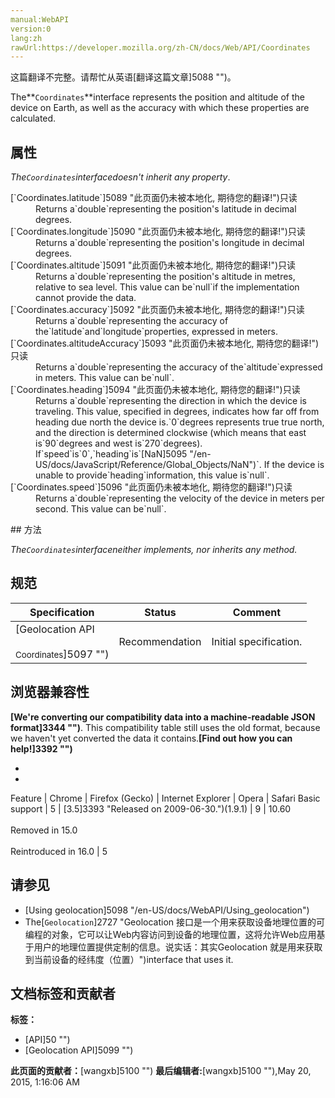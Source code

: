 ```yaml
---
manual:WebAPI
version:0
lang:zh
rawUrl:https://developer.mozilla.org/zh-CN/docs/Web/API/Coordinates
---
```




这篇翻译不完整。请帮忙从英语[翻译这篇文章]5088 "")。






The**`Coordinates`**interface represents the position and altitude of the device on Earth, as well as the accuracy with which these properties are calculated.


## 属性<a name="属性"></a>


<em>The`Coordinates`interface</em><em><em>doesn&#39;t inherit any property</em></em>.

<dl><dt>[`Coordinates.latitude`]5089 "此页面仍未被本地化, 期待您的翻译!")只读</dt><dd>Returns a`double`representing the position&#39;s latitude in decimal degrees.</dd><dt>[`Coordinates.longitude`]5090 "此页面仍未被本地化, 期待您的翻译!")只读</dt><dd>Returns a`double`representing the position&#39;s longitude in decimal degrees.</dd><dt>[`Coordinates.altitude`]5091 "此页面仍未被本地化, 期待您的翻译!")只读</dt><dd>Returns a`double`representing the position&#39;s altitude in metres, relative to sea level. This value can be`null`if the implementation cannot provide the data.</dd><dt>[`Coordinates.accuracy`]5092 "此页面仍未被本地化, 期待您的翻译!")只读</dt><dd>Returns a`double`representing the accuracy of the`latitude`and`longitude`properties, expressed in meters.</dd><dt>[`Coordinates.altitudeAccuracy`]5093 "此页面仍未被本地化, 期待您的翻译!")只读</dt><dd>Returns a`double`representing the accuracy of the`altitude`expressed in meters. This value can be`null`.</dd><dt>[`Coordinates.heading`]5094 "此页面仍未被本地化, 期待您的翻译!")只读</dt><dd>Returns a`double`representing the direction in which the device is traveling. This value, specified in degrees, indicates how far off from heading due north the device is.`0`degrees represents true true north, and the direction is determined clockwise (which means that east is`90`degrees and west is`270`degrees). If`speed`is`0`,`heading`is`[NaN]5095 "/en-US/docs/JavaScript/Reference/Global_Objects/NaN")`. If the device is unable to provide`heading`information, this value is`null`.</dd><dt>[`Coordinates.speed`]5096 "此页面仍未被本地化, 期待您的翻译!")只读</dt><dd>Returns a`double`representing the velocity of the device in meters per second. This value can be`null`.</dd></dl>
## 方法<a name="方法"></a>


<em><em>The`Coordinates`interface<em>neither implements, nor inherits any method.</em></em></em>


## 规范<a name="规范"></a>
Specification | Status | Comment 
 ---  |  ---  |  ---  | 
[Geolocation API<br></br><small>Coordinates</small>]5097 "") | Recommendation | Initial specification. 


## 浏览器兼容性<a name="浏览器兼容性"></a>


**[We&#39;re converting our compatibility data into a machine-readable JSON format]3344 "")**. This compatibility table still uses the old format, because we haven&#39;t yet converted the data it contains.**[Find out how you can help!]3392 "")**


* 
* 
Feature | Chrome | Firefox (Gecko) | Internet Explorer | Opera | Safari 
Basic support | 5 | [3.5]3393 "Released on 2009-06-30.")(1.9.1) | 9 | 10.60<br></br>Removed in 15.0<br></br>Reintroduced in 16.0 | 5 




## 请参见<a name="请参见"></a>

* [Using geolocation]5098 "/en-US/docs/WebAPI/Using_geolocation")
* The[`Geolocation`]2727 "Geolocation 接口是一个用来获取设备地理位置的可编程的对象，它可以让Web内容访问到设备的地理位置，这将允许Web应用基于用户的地理位置提供定制的信息。说实话：其实Geolocation 就是用来获取到当前设备的经纬度（位置）")interface that uses it.



## 文档标签和贡献者
**标签：**
* [API]50 "")
* [Geolocation API]5099 "")

**此页面的贡献者：**[wangxb]5100 "")
**最后编辑者:**[wangxb]5100 ""),<time>May 20, 2015, 1:16:06 AM</time>


